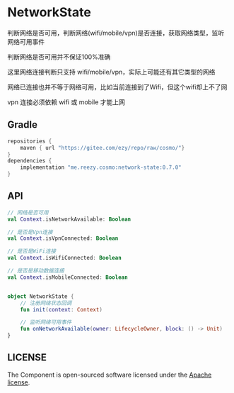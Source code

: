 # NetworkState

判断网络是否可用，判断网络(wifi/mobile/vpn)是否连接，获取网络类型，监听网络可用事件


判断网络是否可用并不保证100%准确

这里网络连接判断只支持 wifi/mobile/vpn，实际上可能还有其它类型的网络

网络已连接也并不等于网络可用，比如当前连接到了Wifi，但这个wifi却上不了网

vpn 连接必须依赖 wifi 或 mobile 才能上网

## Gradle

``` groovy
repositories {
    maven { url "https://gitee.com/ezy/repo/raw/cosmo/"}
}
dependencies {
    implementation "me.reezy.cosmo:network-state:0.7.0"
}
```

## API

```kotlin
// 网络是否可用
val Context.isNetworkAvailable: Boolean

// 是否是Vpn连接
val Context.isVpnConnected: Boolean

// 是否是WiFi连接
val Context.isWifiConnected: Boolean

// 是否是移动数据连接
val Context.isMobileConnected: Boolean


object NetworkState {
    // 注册网络状态回调
    fun init(context: Context)

    // 监听网络可用事件
    fun onNetworkAvailable(owner: LifecycleOwner, block: () -> Unit)
}
```

## LICENSE

The Component is open-sourced software licensed under the [Apache license](LICENSE).